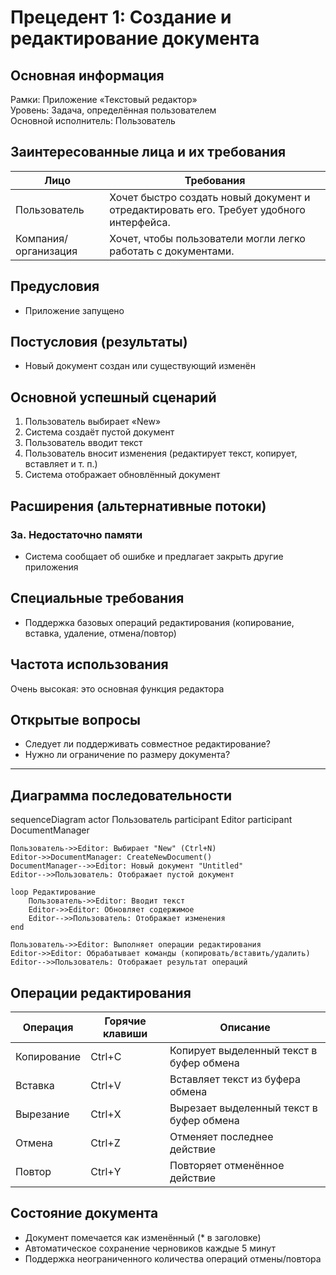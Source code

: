 # Прецедент 1: Создание и редактирование документа

## Основная информация

Рамки: Приложение «Текстовый редактор»  
Уровень: Задача, определённая пользователем  
Основной исполнитель: Пользователь  

## Заинтересованные лица и их требования

| Лицо | Требования |
|------|------------|
| Пользователь | Хочет быстро создать новый документ и отредактировать его. Требует удобного интерфейса. |
| Компания/организация | Хочет, чтобы пользователи могли легко работать с документами. |

## Предусловия

- Приложение запущено

## Постусловия (результаты)

- Новый документ создан или существующий изменён

## Основной успешный сценарий

1. Пользователь выбирает «New»
2. Система создаёт пустой документ
3. Пользователь вводит текст
4. Пользователь вносит изменения (редактирует текст, копирует, вставляет и т. п.)
5. Система отображает обновлённый документ

## Расширения (альтернативные потоки)

### 3а. Недостаточно памяти
- Система сообщает об ошибке и предлагает закрыть другие приложения

## Специальные требования

- Поддержка базовых операций редактирования (копирование, вставка, удаление, отмена/повтор)

## Частота использования

Очень высокая: это основная функция редактора

## Открытые вопросы

- Следует ли поддерживать совместное редактирование?
- Нужно ли ограничение по размеру документа?

---

## Диаграмма последовательности

sequenceDiagram
    actor Пользователь
    participant Editor
    participant DocumentManager

    Пользователь->>Editor: Выбирает "New" (Ctrl+N)
    Editor->>DocumentManager: CreateNewDocument()
    DocumentManager-->>Editor: Новый документ "Untitled"
    Editor-->>Пользователь: Отображает пустой документ
    
    loop Редактирование
        Пользователь->>Editor: Вводит текст
        Editor->>Editor: Обновляет содержимое
        Editor-->>Пользователь: Отображает изменения
    end
    
    Пользователь->>Editor: Выполняет операции редактирования
    Editor->>Editor: Обрабатывает команды (копировать/вставить/удалить)
    Editor-->>Пользователь: Отображает результат операций

## Операции редактирования

| Операция | Горячие клавиши | Описание |
|----------|-----------------|----------|
| Копирование | Ctrl+C | Копирует выделенный текст в буфер обмена |
| Вставка | Ctrl+V | Вставляет текст из буфера обмена |
| Вырезание | Ctrl+X | Вырезает выделенный текст в буфер обмена |
| Отмена | Ctrl+Z | Отменяет последнее действие |
| Повтор | Ctrl+Y | Повторяет отменённое действие |

##  Состояние документа

- Документ помечается как изменённый (* в заголовке)
- Автоматическое сохранение черновиков каждые 5 минут
- Поддержка неограниченного количества операций отмены/повтора
